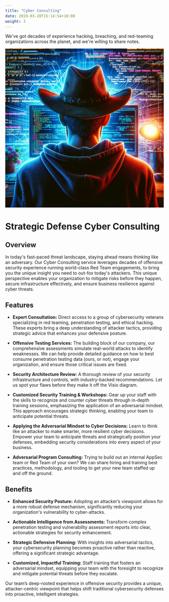 ```yaml
---
title: "Cyber Consulting"
date: 2019-03-28T15:14:54+10:00
weight: 3
---
```


We've got decades of experience hacking, breaching, and red-teaming organizations across the planet, and we're willing to share notes.

![hacking llm](/images/illustrations/cowboy.webp)

# Strategic Defense Cyber Consulting

## Overview 

In today's fast-paced threat landscape, staying ahead means thinking like an adversary. Our Cyber Consulting service leverages decades of offensive security experience running world-class Red Team engagements, to bring you the unique insight you need to out-fox today's attackers. This unique perspective enables your organization to mitigate risks before they happen, secure infrastructure effectively, and ensure business resilience against cyber threats. 

## Features 

- **Expert Consultation:** Direct access to a group of cybersecurity veterans specializing in red teaming, penetration testing, and ethical hacking. These experts bring a deep understanding of attacker tactics, providing strategic advice that enhances your defensive posture. 

- **Offensive Testing Services:** The building block of our company, our comprehensive assessments simulate real-world attacks to identify weaknesses. We can help provide detailed guidance on how to best consume penetration testing data (ours, or not), engage your organization, and ensure those critical issues are fixed.  

- **Security Architecture Review:** A thorough review of your security infrastructure and controls, with industry-backed recommendations. Let us spot your flaws before they make it off the Visio diagram.  

- **Customized Security Training & Workshops:** Gear up your staff with the skills to recognize and counter cyber threats through in-depth training sessions, emphasizing the application of an adversarial mindset. This approach encourages strategic thinking, enabling your team to anticipate potential threats. 

- **Applying the Adversarial Mindset to Cyber Decisions:** Learn to think like an attacker to make smarter, more resilient cyber decisions. Empower your team to anticipate threats and strategically position your defenses, embedding security considerations into every aspect of your business. 

- **Adversarial Program Consulting:** Trying to build out an internal AppSec team or Red Team of your own? We can share hiring and training best practices, methodology, and tooling to get your new team staffed up and off the ground. 

## Benefits 

- **Enhanced Security Posture:** Adopting an attacker’s viewpoint allows for a more robust defense mechanism, significantly reducing your organization's vulnerability to cyber-attacks. 

- **Actionable Intelligence from Assessments:** Transform complex penetration testing and vulnerability assessment reports into clear, actionable strategies for security enhancement. 

- **Strategic Defensive Planning:** With insights into adversarial tactics, your cybersecurity planning becomes proactive rather than reactive, offering a significant strategic advantage. 

- **Customized, Impactful Training:** Staff training that fosters an adversarial mindset, equipping your team with the foresight to recognize and mitigate potential threats before they escalate. 

Our team’s deep-rooted experience in offensive security provides a unique, attacker-centric viewpoint that helps shift traditional cybersecurity defenses into proactive, intelligent strategies. 

 
